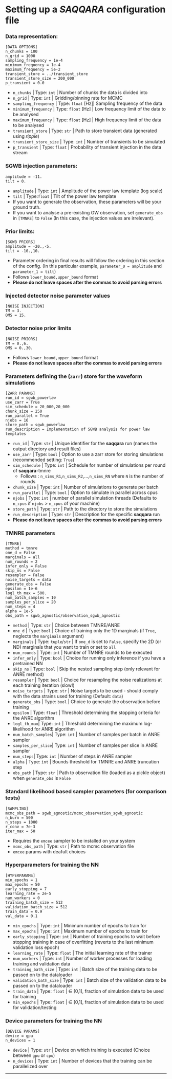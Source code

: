 # Setting up a *SAQQARA* configuration file

### **Data representation:** 
```
[DATA OPTIONS]
n_chunks = 100
n_grid = 1000
sampling_frequency = 1e-4
minimum_frequency = 1e-4
maximum_frequency = 5e-2
transient_store = ../transient_store
transient_store_size = 200_000
p_transient = 0.0
```
- `n_chunks` | Type: `int` | Number of chunks the data is divided into
- `n_grid` | Type: `int` | Gridding/binning rate for MCMC
- `sampling_frequency` | Type: `float` [Hz]| Sampling frequency of the data
- `minimum_frequency` | Type: `float` [Hz] | Low frequency limit of the data to be analysed
- `maximum_frequency` | Type: `float` [Hz] | High frequency limit of the data to be analysed
- `transient_store` | Type: `str` | Path to store transient data (generated using *ripple*)
- `transient_store_size` | Type: `int` | Number of transients to be simulated
- `p_transient` | Type: `float` | Probability of transient injection in the data stream

### **SGWB injection parameters:**
```
amplitude = -11.
tilt = 0.
```
- `amplitude` | Type: `int` | Amplitude of the power law template (log scale)
- `tilt` | Type:`float` | Tilt of the power law template
- If you want to generate the observation, these parameters will be your ground truth.
- If you want to analyse a pre-existing GW observation, set `generate_obs` in `[TMNRE]` to `False` (In this case, the injection values are irrelevant).
  
### **Prior limits:**
```
[SGWB PRIORS]
amplitude = -20.,-5.
tilt = -10.,10.
```
- Parameter ordering in final results will follow the ordering in this section of the config. (In this particular example, `parameter_0 = amplitude` and `parameter_1 = tilt`)
- Follows `lower_bound,upper_bound` format
- **Please do not leave spaces after the commas to avoid parsing errors**

### **Injected detector noise parameter values**
```
[NOISE INJECTION]
TM = 3.
OMS = 15.
```

### **Detector noise prior limits**
```
[NOISE PRIORS]
TM = 0.,6.
OMS = 0.,30.
```
- Follows `lower_bound,upper_bound` format
- **Please do not leave spaces after the commas to avoid parsing errors**

### **Parameters defining the (`zarr`) store for the waveform simulations**
```
[ZARR PARAMS]
run_id = sgwb_powerlaw
use_zarr = True
sim_schedule = 20_000,20_000
chunk_size = 250
run_parallel = True
njobs = 16
store_path = sgwb_powerlaw
run_description = Implementation of SGWB analysis for power law templates
```
- `run_id` | Type: `str` | Unique identifier for the **saqqara** run (names the output directory and result files)
- `use_zarr` | Type: `bool` | Option to use a zarr store for storing simulations (recommended setting: `True`)
- `sim_schedule` | Type: `int` | Schedule for number of simulations per round of **saqqara**-tmnre 
    - Follows : `n_sims_R1`,`n_sims_R2`,...,`n_sims_RN` where `N` is the number of rounds
- `chunk_size` | Type: `int` | Number of simulations to generate per batch
- `run_parallel` | Type: `bool` | Option to simulate in parallel across cpus
- `njobs` | Type: `int` | number of parallel simulation threads (Defaults to `n_cpus` if `njobs` > `n_cpus` of your machine)
- `store_path` | Type: `str` | Path to the directory to store the simulations
- `run_description` | Type: `str` | Description for the specific **saqqara** run
- **Please do not leave spaces after the commas to avoid parsing errors**

### **TMNRE parameters**
```
[TMNRE]
method = tmnre
one_d = False
marginals = all
num_rounds = 2
infer_only = False
skip_ns = False
resampler = False
noise_targets = data
generate_obs = False
epsilon = 1e-6
logl_th_max = 500.
num_batch_samples = 10
samples_per_slice = 20
num_steps = 4
alpha = 1e-5
obs_path = sgwb_agnostic/observation_sgwb_agnostic
```
- `method` | Type: `str` | Choice between TMNRE/ANRE
- `one_d` | Type: `bool` | Choice of training only the 1D marginals (if `True`, neglects the `marginals` argument)
- `marginals` | Type: `tuple`/`str` | If `one_d` is set to `False`, specify the 2D (or ND) marginals that you want to train or set to `all`
- `num_rounds` | Type: `int` | Number of TMNRE rounds to be executed
- `infer_only` | Type: `bool` | Choice for running only inference if you have a pretrained NN
- `skip_ns` | Type: `bool` | Skip the nested sampling step (only relevant for ANRE method)
- `resampler` | Type: `bool` | Choice for resampling the noise realizations at each training iteration (slow!)
- `noise_targets` | Type: `str` | Noise targets to be used - should comply with the data strains used for training (Default: `data`)
- `generate_obs` | Type: `bool` | Choice to generate the observation before training
- `epsilon` | Type: `float` | Threshold determining the stopping criteria for the ANRE algorithm
- `logl_th_max`| Type: `int` | Threshold determining the maximum log-likelihood for ANRE algorithm
- `num_batch_samples`| Type: `int` | Number of samples per batch in ANRE sampler
- `samples_per_slice`| Type: `int` | Number of samples per slice in ANRE sampler
- `num_steps`| Type: `int` | Number of steps in ANRE sampler
- `alpha` | Type: `int` | Bounds threshold for TMNRE and ANRE truncation step
- `obs_path` | Type: `str` | Path to observation file (loaded as a pickle object) when `generate_obs` is `False`

### **Standard likelihood based sampler parameters (for comparison tests)**
```
[SAMPLING]
mcmc_obs_path = sgwb_agnostic/mcmc_observation_sgwb_agnostic
n_burn = 500
n_steps = 1000
r_conv = 7e-3
iter_max = 50
```
- Requires the `emcee` sampler to be installed on your system
- `mcmc_obs_path` | Type: `str` | Path to mcmc observation file
- `emcee` params with deafult choices
  
### **Hyperparameters for training the NN**
```
[HYPERPARAMS]
min_epochs = 1
max_epochs = 50
early_stopping = 7
learning_rate = 2e-5
num_workers = 0
training_batch_size = 512
validation_batch_size = 512
train_data = 0.9
val_data = 0.1
```
- `min_epochs` | Type: `int` | Minimum number of epochs to train for
- `max_epochs` | Type: `int` | Maximum number of epochs to train for
- `early_stopping` | Type: `int` | Number of training epochs to wait before stopping training in case of overfitting (reverts to the last minimum validation loss epoch)
- `learning_rate` | Type: `float` | The initial learning rate of the trainer
- `num_workers` | Type: `int` | Number of worker processes for loading training and validation data
- `training_bath_size` | Type: `int` | Batch size of the training data to be passed on to the dataloader
- `validation_bath_size` | Type: `int` | Batch size of the validation data to be passed on to the dataloader
- `train_data` | Type: `float` | $\in$ [0,1], fraction of simulation data to be used for training
- `min_epochs` | Type: `float` | $\in$ [0,1], fraction of simulation data to be used for validation/testing

### **Device parameters for training the NN**
```
[DEVICE PARAMS]
device = gpu
n_devices = 1
```
- `device` | Type: `str` | Device on which training is executed (Choice between `gpu` or `cpu`)
- `n_devices` | Type: `int` | Number of devices that the training can be parallelized over
---
